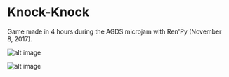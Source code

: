 # Knock-Knock
Game made in 4 hours during the AGDS microjam with Ren'Py (November 8, 2017).

![alt image](https://i.imgur.com/7mCyhz4.png)

![alt image](https://i.imgur.com/JwvlhEG.png)
